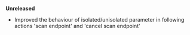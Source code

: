 **Unreleased**
* Improved the behaviour of isolated/unisolated parameter in following actions 'scan endpoint' and 'cancel scan endpoint'